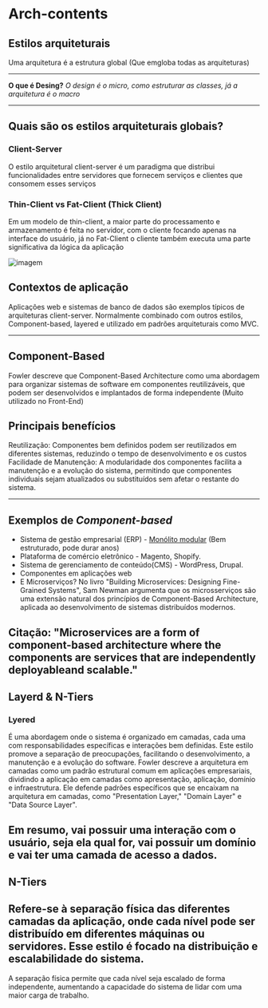 # Arch-contents

## Estilos arquiteturais
Uma arquitetura é a estrutura global (Que emgloba todas as arquiteturas)

---

**O que é Desing?** *O design é o micro, como estruturar as classes, já a arquitetura é o macro*

---
## Quais são os estilos arquiteturais globais?

### Client-Server
O estilo arquitetural client-server é um paradigma que distribui funcionalidades entre servidores que fornecem serviços e clientes que consomem esses serviços

### Thin-Client vs Fat-Client (Thick Client)
  Em um modelo de thin-client, a maior parte do processamento e armazenamento é feita no servidor, com o cliente focando apenas na interface do usuário, já no Fat-Client o cliente também executa uma parte significativa da lógica da aplicação 
  
  ![imagem](https://www.baeldung.com/wp-content/uploads/sites/4/2023/04/thin_thick.drawio-1.png)

  ## Contextos de aplicação
  Aplicações web e sistemas de banco de dados são exemplos típicos de arquiteturas client-server.
  Normalmente combinado com outros estilos, Component-based, layered e utilizado em padrões arquiteturais como MVC.
  
---
## Component-Based
Fowler descreve que Component-Based Architecture como uma abordagem para organizar sistemas de software em componentes reutilizáveis, que podem ser desenvolvidos e implantados de forma independente (Muito utilizado no Front-End)

## Principais benefícios
Reutilização: Componentes bem definidos podem ser reutilizados em diferentes sistemas, reduzindo o tempo de desenvolvimento e os custos
Facilidade de Manutenção: A modularidade dos componentes facilita a manutenção e a evolução do sistema, permitindo que componentes individuais sejam atualizados ou substituídos sem afetar o restante do sistema.

---
## Exemplos de _Component-based_
- Sistema de gestão empresarial (ERP) - [Monólito modular](https://www.thoughtworks.com/en-us/insights/blog/microservices/modular-monolith-better-way-build-software) (Bem estruturado, pode durar anos)
- Plataforma de comércio eletrônico - Magento, Shopify.
- Sistema de gerenciamento de conteúdo(CMS) - WordPress, Drupal.
- Componentes em aplicações web
- E Microserviços?
   No livro "Building Microservices: Designing Fine-Grained Systems", Sam Newman argumenta que os microsserviços são uma extensão natural dos princípios de Component-Based Architecture, aplicada ao desenvolvimento de sistemas distribuídos modernos.

Citação: "Microservices are a form of component-based architecture where the components are services that are independently deployableand scalable."
---
## Layerd & N-Tiers
### Lyered
  É uma abordagem onde o sistema é organizado em camadas,  cada uma com responsabilidades específicas e interações bem definidas. Este estilo promove a separação de preocupações, facilitando o desenvolvimento, a manutenção e a evolução do software.
  Fowler descreve a arquitetura em camadas como um padrão estrutural comum em aplicações empresariais, dividindo a
aplicação em camadas como apresentação, aplicação, domínio e infraestrutura. Ele defende padrões específicos que se encaixam
na arquitetura em camadas, como "Presentation Layer," "Domain Layer" e "Data Source Layer".

Em resumo, vai possuir uma interação com o usuário, seja ela qual for, vai possuir um domínio e vai ter uma camada de acesso a dados.
---
## N-Tiers
Refere-se à separação física das diferentes camadas da aplicação, onde cada nível pode ser distribuído em diferentes máquinas ou servidores. Esse estilo é focado na distribuição e escalabilidade do sistema.
---
A separação física permite que cada nível seja escalado de forma independente, aumentando a capacidade do sistema de lidar com uma maior carga de trabalho.
